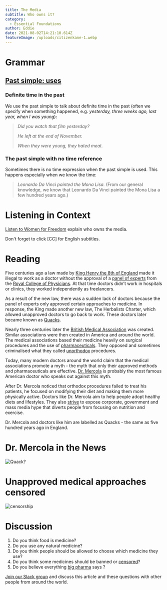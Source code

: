 ```yaml
---
title: The Media
subtitle: Who owns it?
category:
  - Essential Foundations
author: Eddie
date: 2021-08-02T14:21:10.614Z
featureImage: /uploads/citizenkane-1.webp
---
```

# Grammar

## [Past simple: uses](https://dictionary.cambridge.org/us/grammar/british-grammar/past-simple-i-worked?q=simple+past)

### Definite time in the past

We use the past simple to talk about definite time in the past (often we specify when something happened, e.g. *yesterday, three weeks ago, last year, when I was young*):

> *Did you watch that film yesterday?*
>
> *He left at the end of November.*
>
> *When they were young, they hated meat.*

### The past simple with no time reference

Sometimes there is no time expression when the past simple is used. This happens especially when we know the time:

> *Leonardo Da Vinci painted the Mona Lisa.* (From our general knowledge, we know that Leonardo Da Vinci painted the Mona Lisa a few hundred years ago.)

# Listening in Context

[](https://www.youtube.com/watch?v=D2t4u_tEefM&t=6s)[Listen to Women for Freedom](https://www.youtube.com/watch?v=D2t4u_tEefM&t=6s) explain who owns the media.

Don't forget to click \[CC] for English subtitles.

# Reading

Five centuries ago a law made by [King Henry the 8th of England](https://www.royal.uk/henry-viii) made it illegal to work as a doctor without the approval of a [panel of experts](https://www.collinsdictionary.com/dictionary/english/expert-panel) from the [Royal College of Physicians](https://www.rcplondon.ac.uk/about-us/who-we-are/history-royal-college-physicians). At that time doctors didn’t work in hospitals or clinics, they worked independently as freelancers. 

As a result of the new law, there was a sudden lack of doctors because the panel of experts only approved certain approaches to medicine. In response, the King made another new law, The Herbalists Charter, which allowed unapproved doctors to go back to work. These doctors later became known as [Quacks](https://www.collinsdictionary.com/dictionary/english/quack). 

Nearly three centuries later the [British Medical Association](https://www.bma.org.uk/) was created. Similar associations were then created in America and around the world. The medical associations based their medicine heavily on surgical procedures and the use of [pharmaceuticals](https://www.collinsdictionary.com/dictionary/english/pharmaceutical). They opposed and sometimes criminalised what they called [unorthodox](https://www.collinsdictionary.com/dictionary/english/unorthodox) procedures. 

Today, many modern doctors around the world claim that the medical associations promote a myth - the myth that only their approved methods and pharmaceuticals are effective. [Dr. Mercola](https://www.mercola.com/forms/background.htm) is probably the most famous American doctor who speaks out against this myth. 

After Dr. Mercola noticed that orthodox procedures failed to treat his patients, he focused on modifying their diet and making them more physically active. Doctors like Dr. Mercola aim to help people adopt healthy diets and lifestyles. They also [strive](https://www.collinsdictionary.com/dictionary/english/strive) to expose corporate, government and mass media hype that diverts people from focusing on nutrition and exercise. 

Dr. Mercola and doctors like him are labelled as Quacks - the same as five hundred years ago in England.

# Dr. Mercola in the News

![Quack?](/uploads/quack.png "Quack?")

# Unapproved medical approaches censored

![censorship ](/uploads/censored-internet-user-big-tech.jpg "censorship")

# Discussion

1. Do you think food is medicine?
2. Do you use any natural medicine?
3. Do you think people should be allowed to choose which medicine they use?
4. Do you think some medicines should be banned or [censored](https://dictionary.cambridge.org/us/dictionary/english/censor)?
5. Do you believe everything [big pharma](https://dictionary.cambridge.org/us/dictionary/english/big-pharma) says ?

[Join our Slack group](https://join.slack.com/t/essential-english/shared_invite/zt-stozzkc3-BacHatpqgrT3b0ilvdDqGQ) and discuss this article and these questions with other people from around the world.